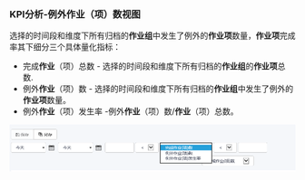 ### KPI分析-例外作业（项）数视图
选择的时间段和维度下所有归档的**作业组**中发生了例外的**作业项**数量，**作业项**完成率其下细分三个具体量化指标： 
* 完成**作业**（项）总数 - 选择的时间段和维度下所有归档的**作业组**的**作业项**总数.
* 例外**作业**（项）数 -  选择的时间段和维度下所有归档的**作业组**中发生了例外的**作业项**数量。 
* 例外**作业**（项）发生率 -例外**作业**（项）数/**作业**（项）总数。

![](./images/按钮说明12.png)